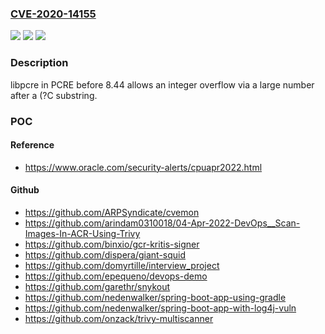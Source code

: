 ### [CVE-2020-14155](https://cve.mitre.org/cgi-bin/cvename.cgi?name=CVE-2020-14155)
![](https://img.shields.io/static/v1?label=Product&message=n%2Fa&color=blue)
![](https://img.shields.io/static/v1?label=Version&message=n%2Fa&color=blue)
![](https://img.shields.io/static/v1?label=Vulnerability&message=n%2Fa&color=brighgreen)

### Description

libpcre in PCRE before 8.44 allows an integer overflow via a large number after a (?C substring.

### POC

#### Reference
- https://www.oracle.com/security-alerts/cpuapr2022.html

#### Github
- https://github.com/ARPSyndicate/cvemon
- https://github.com/arindam0310018/04-Apr-2022-DevOps__Scan-Images-In-ACR-Using-Trivy
- https://github.com/binxio/gcr-kritis-signer
- https://github.com/dispera/giant-squid
- https://github.com/domyrtille/interview_project
- https://github.com/epequeno/devops-demo
- https://github.com/garethr/snykout
- https://github.com/nedenwalker/spring-boot-app-using-gradle
- https://github.com/nedenwalker/spring-boot-app-with-log4j-vuln
- https://github.com/onzack/trivy-multiscanner

